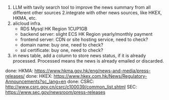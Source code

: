 1. LLM with tavily search tool to improve the news summary from all different other sources
2.integrate with other news sources, like HKEX, HKMA, etc.
3. alicloud infra.
    - RDS Mysql HK Region 1CUP1GB
    - backend server: slight ECS HK Region yearly/monthly payment
    - frontend server: CDN or site hosting service, need to check?
    - domain name: buy one, need to check?
    - ssl certificate: buy one, need to check?
4. in news table, add a column to store news status, if it is already processed. Processed means the news is already emailed or discarded.

done: HKMA: https://www.hkma.gov.hk/eng/news-and-media/press-releases/
done: HKEX: https://www.hkex.com.hk/News/Regulatory-Announcements?sc_lang=en
done: CSRC: http://www.csrc.gov.cn/csrc/c100039/common_list.shtml
SEC: https://www.sec.gov/newsroom/press-releases



